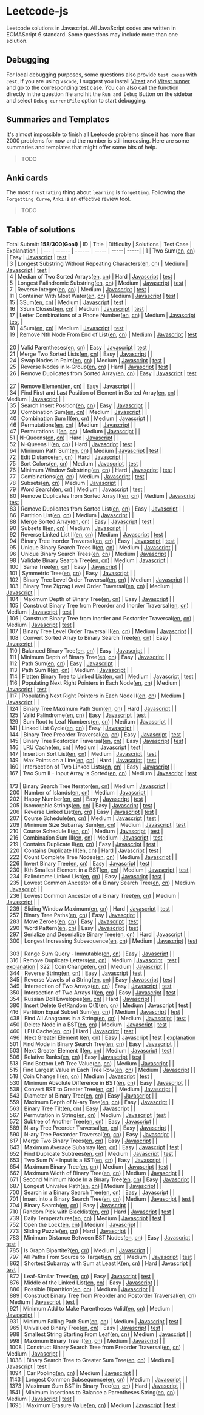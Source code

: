 # Leetcode-js

Leetcode solutions in Javascript. All JavaScript codes are written in ECMAScript 6 standard. Some questions may include more than one solution.

## Debugging
For local debugging purposes, some questions also provide `test cases` with `Jest`, If you are using `Vscode`, I suggest you install [Vitest](https://marketplace.visualstudio.com/items?itemName=ZixuanChen.vitest-explorer) and [Vitest runner](https://marketplace.visualstudio.com/items?itemName=kingwl.vscode-vitest-runner) and go to the corresponding test case. You can also call the function directly in the question file and hit the `Run and Debug` Button on the sidebar and select `Debug currentFile` option to start debugging.

## Summaries and Templates
It's almost impossible to finish all Leetcode problems since it has more than 2000 problems for now and the number is still increasing. Here are some summaries and templates that might offer some bits of help.

> TODO

## Anki cards
The most `frustrating` thing about `learning` is `forgetting`.  Following the `Forgetting Curve`,  `Anki` is an effective review tool. 

> TODO
## Table of solutions
Total Submit: **158**/**300(Goal)**
| ID | Title | Difficulty | Solutions  | Test Case | Explanation |
  | --- | ------ | ------ | ----- | -----| -----|
| 1 | Two Sum([en](https://leetcode.com/problems/two-sum), [cn](https://leetcode.cn/problems/two-sum)) |  Easy | [Javascript](./src/1.两数之和.js) | [test](./src/1.两数之和.test.js) |  
| 3 | Longest Substring Without Repeating Characters([en](https://leetcode.com/problems/longest-substring-without-repeating-characters), [cn](https://leetcode.cn/problems/longest-substring-without-repeating-characters)) |  Medium | [Javascript](./src/3.无重复字符的最长子串.js) | [test](./src/3.无重复字符的最长子串.test.js) |  
| 4 | Median of Two Sorted Arrays([en](https://leetcode.com/problems/median-of-two-sorted-arrays), [cn](https://leetcode.cn/problems/median-of-two-sorted-arrays)) |  Hard | [Javascript](./src/4.median-of-two-sorted-arrays.js) | [test](./src/4.median-of-two-sorted-arrays.test.js) |  
| 5 | Longest Palindromic Substring([en](https://leetcode.com/problems/longest-palindromic-substring), [cn](https://leetcode.cn/problems/longest-palindromic-substring)) |  Medium | [Javascript](./src/5.最长回文子串.js) | [test](./src/5.最长回文子串.test.js) |  
| 7 | Reverse Integer([en](https://leetcode.com/problems/reverse-integer), [cn](https://leetcode.cn/problems/reverse-integer)) |  Medium | [Javascript](./src/7.reverse-integer.js) | [test](./src/7.reverse-integer.test.js) |  
| 11 | Container With Most Water([en](https://leetcode.com/problems/container-with-most-water), [cn](https://leetcode.cn/problems/container-with-most-water)) |  Medium | [Javascript](./src/11.盛最多水的容器.js) | [test](./src/11.盛最多水的容器.test.js) |  
| 15 | 3Sum([en](https://leetcode.com/problems/3sum), [cn](https://leetcode.cn/problems/3sum)) |  Medium | [Javascript](./src/15.3-sum.js) | [test](./src/15.3-sum.test.js) |  
| 16 | 3Sum Closest([en](https://leetcode.com/problems/3sum-closest), [cn](https://leetcode.cn/problems/3sum-closest)) |  Medium | [Javascript](./src/16.3-sum-closest.js) | [test](./src/16.3-sum-closest.test.js) |  
| 17 | Letter Combinations of a Phone Number([en](https://leetcode.com/problems/letter-combinations-of-a-phone-number), [cn](https://leetcode.cn/problems/letter-combinations-of-a-phone-number)) |  Medium | [Javascript](./src/17.电话号码的字母组合.js) | [test](./src/17.电话号码的字母组合.test.js) |  
| 18 | 4Sum([en](https://leetcode.com/problems/4sum), [cn](https://leetcode.cn/problems/4sum)) |  Medium | [Javascript](./src/18.四数之和.js) | [test](./src/18.四数之和.test.js) |  
| 19 | Remove Nth Node From End of List([en](https://leetcode.com/problems/remove-nth-node-from-end-of-list), [cn](https://leetcode.cn/problems/remove-nth-node-from-end-of-list)) |  Medium | [Javascript](./src/19.删除链表的倒数第-n-个结点.js) | [test](./src/19.删除链表的倒数第-n-个结点.test.js) |  
| 20 | Valid Parentheses([en](https://leetcode.com/problems/valid-parentheses), [cn](https://leetcode.cn/problems/valid-parentheses)) |  Easy | [Javascript](./src/20.valid-parentheses.js) | [test](./src/20.valid-parentheses.test.js) |  
| 21 | Merge Two Sorted Lists([en](https://leetcode.com/problems/merge-two-sorted-lists), [cn](https://leetcode.cn/problems/merge-two-sorted-lists)) |  Easy | [Javascript](./src/21.合并两个有序链表.js) |  |  
| 24 | Swap Nodes in Pairs([en](https://leetcode.com/problems/swap-nodes-in-pairs), [cn](https://leetcode.cn/problems/swap-nodes-in-pairs)) |  Medium | [Javascript](./src/24.swap-nodes-in-pairs.js) | [test](./src/24.swap-nodes-in-pairs.test.js) |  
| 25 | Reverse Nodes in k-Group([en](https://leetcode.com/problems/reverse-nodes-in-k-group), [cn](https://leetcode.cn/problems/reverse-nodes-in-k-group)) |  Hard | [Javascript](./src/25.reverse-nodes-in-k-group.js) | [test](./src/25.reverse-nodes-in-k-group.test.js) |  
| 26 | Remove Duplicates from Sorted Array([en](https://leetcode.com/problems/remove-duplicates-from-sorted-array), [cn](https://leetcode.cn/problems/remove-duplicates-from-sorted-array)) |  Easy | [Javascript](./src/26.删除有序数组中的重复项.js) | [test](./src/26.删除有序数组中的重复项.test.js) |  
| 27 | Remove Element([en](https://leetcode.com/problems/remove-element), [cn](https://leetcode.cn/problems/remove-element)) |  Easy | [Javascript](./src/27.移除元素.js) |  |  
| 34 | Find First and Last Position of Element in Sorted Array([en](https://leetcode.com/problems/find-first-and-last-position-of-element-in-sorted-array), [cn](https://leetcode.cn/problems/find-first-and-last-position-of-element-in-sorted-array)) |  Medium | [Javascript](./src/34.在排序数组中查找元素的第一个和最后一个位置.js) |  |  
| 35 | Search Insert Position([en](https://leetcode.com/problems/search-insert-position), [cn](https://leetcode.cn/problems/search-insert-position)) |  Easy | [Javascript](./src/35.搜索插入位置.js) |  |  
| 39 | Combination Sum([en](https://leetcode.com/problems/combination-sum), [cn](https://leetcode.cn/problems/combination-sum)) |  Medium | [Javascript](./src/39.组合总和.js) |  |  
| 40 | Combination Sum II([en](https://leetcode.com/problems/combination-sum-ii), [cn](https://leetcode.cn/problems/combination-sum-ii)) |  Medium | [Javascript](./src/40.组合总和-ii.js) |  |  
| 46 | Permutations([en](https://leetcode.com/problems/permutations), [cn](https://leetcode.cn/problems/permutations)) |  Medium | [Javascript](./src/46.全排列.js) |  |  
| 47 | Permutations II([en](https://leetcode.com/problems/permutations-ii), [cn](https://leetcode.cn/problems/permutations-ii)) |  Medium | [Javascript](./src/47.全排列-ii.js) |  |  
| 51 | N-Queens([en](https://leetcode.com/problems/n-queens), [cn](https://leetcode.cn/problems/n-queens)) |  Hard | [Javascript](./src/51.n-皇后.js) |  |  
| 52 | N-Queens II([en](https://leetcode.com/problems/n-queens-ii), [cn](https://leetcode.cn/problems/n-queens-ii)) |  Hard | [Javascript](./src/52.n皇后-ii.js) | [test](./src/52.n皇后-ii.test.js) |  
| 64 | Minimum Path Sum([en](https://leetcode.com/problems/minimum-path-sum), [cn](https://leetcode.cn/problems/minimum-path-sum)) |  Medium | [Javascript](./src/64.最小路径和.js) | [test](./src/64.最小路径和.test.js) |  
| 72 | Edit Distance([en](https://leetcode.com/problems/edit-distance), [cn](https://leetcode.cn/problems/edit-distance)) |  Hard | [Javascript](./src/72.编辑距离.js) |  |  
| 75 | Sort Colors([en](https://leetcode.com/problems/sort-colors), [cn](https://leetcode.cn/problems/sort-colors)) |  Medium | [Javascript](./src/75.sort-colors.js) | [test](./src/75.sort-colors.test.js) |  
| 76 | Minimum Window Substring([en](https://leetcode.com/problems/minimum-window-substring), [cn](https://leetcode.cn/problems/minimum-window-substring)) |  Hard | [Javascript](./src/76.最小覆盖子串.js) | [test](./src/76.最小覆盖子串.test.js) |  
| 77 | Combinations([en](https://leetcode.com/problems/combinations), [cn](https://leetcode.cn/problems/combinations)) |  Medium | [Javascript](./src/77.组合.js) | [test](./src/77.组合.test.js) |  
| 78 | Subsets([en](https://leetcode.com/problems/subsets), [cn](https://leetcode.cn/problems/subsets)) |  Medium | [Javascript](./src/78.子集.js) |  |  
| 79 | Word Search([en](https://leetcode.com/problems/word-search), [cn](https://leetcode.cn/problems/word-search)) |  Medium | [Javascript](./src/79.单词搜索.js) | [test](./src/79.单词搜索.test.js) |  
| 80 | Remove Duplicates from Sorted Array II([en](https://leetcode.com/problems/remove-duplicates-from-sorted-array-ii), [cn](https://leetcode.cn/problems/remove-duplicates-from-sorted-array-ii)) |  Medium | [Javascript](./src/80.删除有序数组中的重复项-ii.js) | [test](./src/80.删除有序数组中的重复项-ii.test.js) |  
| 83 | Remove Duplicates from Sorted List([en](https://leetcode.com/problems/remove-duplicates-from-sorted-list), [cn](https://leetcode.cn/problems/remove-duplicates-from-sorted-list)) |  Easy | [Javascript](./src/83.删除排序链表中的重复元素.js) |  |  
| 86 | Partition List([en](https://leetcode.com/problems/partition-list), [cn](https://leetcode.cn/problems/partition-list)) |  Medium | [Javascript](./src/86.分隔链表.js) |  |  
| 88 | Merge Sorted Array([en](https://leetcode.com/problems/merge-sorted-array), [cn](https://leetcode.cn/problems/merge-sorted-array)) |  Easy | [Javascript](./src/88.合并两个有序数组.js) | [test](./src/88.合并两个有序数组.test.js) |  
| 90 | Subsets II([en](https://leetcode.com/problems/subsets-ii), [cn](https://leetcode.cn/problems/subsets-ii)) |  Medium | [Javascript](./src/90.子集-ii.js) |  |  
| 92 | Reverse Linked List II([en](https://leetcode.com/problems/reverse-linked-list-ii), [cn](https://leetcode.cn/problems/reverse-linked-list-ii)) |  Medium | [Javascript](./src/92.反转链表-ii.js) | [test](./src/92.反转链表-ii.test.js) |  
| 94 | Binary Tree Inorder Traversal([en](https://leetcode.com/problems/binary-tree-inorder-traversal), [cn](https://leetcode.cn/problems/binary-tree-inorder-traversal)) |  Easy | [Javascript](./src/94.二叉树的中序遍历.js) | [test](./src/94.二叉树的中序遍历.test.js) |  
| 95 | Unique Binary Search Trees II([en](https://leetcode.com/problems/unique-binary-search-trees-ii), [cn](https://leetcode.cn/problems/unique-binary-search-trees-ii)) |  Medium | [Javascript](./src/95.不同的二叉搜索树-ii.js) |  |  
| 96 | Unique Binary Search Trees([en](https://leetcode.com/problems/unique-binary-search-trees), [cn](https://leetcode.cn/problems/unique-binary-search-trees)) |  Medium | [Javascript](./src/96.不同的二叉搜索树.js) |  |  
| 98 | Validate Binary Search Tree([en](https://leetcode.com/problems/validate-binary-search-tree), [cn](https://leetcode.cn/problems/validate-binary-search-tree)) |  Medium | [Javascript](./src/98.验证二叉搜索树.js) |  |  
| 100 | Same Tree([en](https://leetcode.com/problems/same-tree), [cn](https://leetcode.cn/problems/same-tree)) |  Easy | [Javascript](./src/100.相同的树.js) |  |  
| 101 | Symmetric Tree([en](https://leetcode.com/problems/symmetric-tree), [cn](https://leetcode.cn/problems/symmetric-tree)) |  Easy | [Javascript](./src/101.对称二叉树.js) |  |  
| 102 | Binary Tree Level Order Traversal([en](https://leetcode.com/problems/binary-tree-level-order-traversal), [cn](https://leetcode.cn/problems/binary-tree-level-order-traversal)) |  Medium | [Javascript](./src/102.二叉树的层序遍历.js) |  |  
| 103 | Binary Tree Zigzag Level Order Traversal([en](https://leetcode.com/problems/binary-tree-zigzag-level-order-traversal), [cn](https://leetcode.cn/problems/binary-tree-zigzag-level-order-traversal)) |  Medium | [Javascript](./src/103.二叉树的锯齿形层序遍历.js) |  |  
| 104 | Maximum Depth of Binary Tree([en](https://leetcode.com/problems/maximum-depth-of-binary-tree), [cn](https://leetcode.cn/problems/maximum-depth-of-binary-tree)) |  Easy | [Javascript](./src/104.二叉树的最大深度.js) |  |  
| 105 | Construct Binary Tree from Preorder and Inorder Traversal([en](https://leetcode.com/problems/construct-binary-tree-from-preorder-and-inorder-traversal), [cn](https://leetcode.cn/problems/construct-binary-tree-from-preorder-and-inorder-traversal)) |  Medium | [Javascript](./src/105.从前序与中序遍历序列构造二叉树.js) | [test](./src/105.从前序与中序遍历序列构造二叉树.test.js) |  
| 106 | Construct Binary Tree from Inorder and Postorder Traversal([en](https://leetcode.com/problems/construct-binary-tree-from-inorder-and-postorder-traversal), [cn](https://leetcode.cn/problems/construct-binary-tree-from-inorder-and-postorder-traversal)) |  Medium | [Javascript](./src/106.从中序与后序遍历序列构造二叉树.js) | [test](./src/106.从中序与后序遍历序列构造二叉树.test.js) |  
| 107 | Binary Tree Level Order Traversal II([en](https://leetcode.com/problems/binary-tree-level-order-traversal-ii), [cn](https://leetcode.cn/problems/binary-tree-level-order-traversal-ii)) |  Medium | [Javascript](./src/107.二叉树的层序遍历-ii.js) |  |  
| 108 | Convert Sorted Array to Binary Search Tree([en](https://leetcode.com/problems/convert-sorted-array-to-binary-search-tree), [cn](https://leetcode.cn/problems/convert-sorted-array-to-binary-search-tree)) |  Easy | [Javascript](./src/108.将有序数组转换为二叉搜索树.js) |  |  
| 110 | Balanced Binary Tree([en](https://leetcode.com/problems/balanced-binary-tree), [cn](https://leetcode.cn/problems/balanced-binary-tree)) |  Easy | [Javascript](./src/110.平衡二叉树.js) |  |  
| 111 | Minimum Depth of Binary Tree([en](https://leetcode.com/problems/minimum-depth-of-binary-tree), [cn](https://leetcode.cn/problems/minimum-depth-of-binary-tree)) |  Easy | [Javascript](./src/111.二叉树的最小深度.js) |  |  
| 112 | Path Sum([en](https://leetcode.com/problems/path-sum), [cn](https://leetcode.cn/problems/path-sum)) |  Easy | [Javascript](./src/112.路径总和.js) |  |  
| 113 | Path Sum II([en](https://leetcode.com/problems/path-sum-ii), [cn](https://leetcode.cn/problems/path-sum-ii)) |  Medium | [Javascript](./src/113.路径总和-ii.js) |  |  
| 114 | Flatten Binary Tree to Linked List([en](https://leetcode.com/problems/flatten-binary-tree-to-linked-list), [cn](https://leetcode.cn/problems/flatten-binary-tree-to-linked-list)) |  Medium | [Javascript](./src/114.二叉树展开为链表.js) | [test](./src/114.二叉树展开为链表.test.js) |  
| 116 | Populating Next Right Pointers in Each Node([en](https://leetcode.com/problems/populating-next-right-pointers-in-each-node), [cn](https://leetcode.cn/problems/populating-next-right-pointers-in-each-node)) |  Medium | [Javascript](./src/116.填充每个节点的下一个右侧节点指针.js) | [test](./src/116.填充每个节点的下一个右侧节点指针.test.js) |  
| 117 | Populating Next Right Pointers in Each Node II([en](https://leetcode.com/problems/populating-next-right-pointers-in-each-node-ii), [cn](https://leetcode.cn/problems/populating-next-right-pointers-in-each-node-ii)) |  Medium | [Javascript](./src/117.填充每个节点的下一个右侧节点指针-ii.js) |  |  
| 124 | Binary Tree Maximum Path Sum([en](https://leetcode.com/problems/binary-tree-maximum-path-sum), [cn](https://leetcode.cn/problems/binary-tree-maximum-path-sum)) |  Hard | [Javascript](./src/124.二叉树中的最大路径和.js) |  |  
| 125 | Valid Palindrome([en](https://leetcode.com/problems/valid-palindrome), [cn](https://leetcode.cn/problems/valid-palindrome)) |  Easy | [Javascript](./src/125.valid-palindrome.js) | [test](./src/125.valid-palindrome.test.js) |  
| 129 | Sum Root to Leaf Numbers([en](https://leetcode.com/problems/sum-root-to-leaf-numbers), [cn](https://leetcode.cn/problems/sum-root-to-leaf-numbers)) |  Medium | [Javascript](./src/129.求根节点到叶节点数字之和.js) |  |  
| 141 | Linked List Cycle([en](https://leetcode.com/problems/linked-list-cycle), [cn](https://leetcode.cn/problems/linked-list-cycle)) |  Easy | [Javascript](./src/141.环形链表.js) |  |  
| 144 | Binary Tree Preorder Traversal([en](https://leetcode.com/problems/binary-tree-preorder-traversal), [cn](https://leetcode.cn/problems/binary-tree-preorder-traversal)) |  Easy | [Javascript](./src/144.二叉树的前序遍历.js) | [test](./src/144.二叉树的前序遍历.test.js) |  
| 145 | Binary Tree Postorder Traversal([en](https://leetcode.com/problems/binary-tree-postorder-traversal), [cn](https://leetcode.cn/problems/binary-tree-postorder-traversal)) |  Easy | [Javascript](./src/145.二叉树的后序遍历.js) | [test](./src/145.二叉树的后序遍历.test.js) |  
| 146 | LRU Cache([en](https://leetcode.com/problems/lru-cache), [cn](https://leetcode.cn/problems/lru-cache)) |  Medium | [Javascript](./src/146.lru-缓存.js) | [test](./src/146.lru-缓存.test.js) |  
| 147 | Insertion Sort List([en](https://leetcode.com/problems/insertion-sort-list), [cn](https://leetcode.cn/problems/insertion-sort-list)) |  Medium | [Javascript](./src/147.insertion-sort-list.js) | [test](./src/147.insertion-sort-list.test.js) |  
| 149 | Max Points on a Line([en](https://leetcode.com/problems/max-points-on-a-line), [cn](https://leetcode.cn/problems/max-points-on-a-line)) |  Hard | [Javascript](./src/149.max-points-on-a-line.js) | [test](./src/149.max-points-on-a-line.test.js) |  
| 160 | Intersection of Two Linked Lists([en](https://leetcode.com/problems/intersection-of-two-linked-lists), [cn](https://leetcode.cn/problems/intersection-of-two-linked-lists)) |  Easy | [Javascript](./src/160.相交链表.js) |  |  
| 167 | Two Sum II - Input Array Is Sorted([en](https://leetcode.com/problems/two-sum-ii---input-array-is-sorted), [cn](https://leetcode.cn/problems/two-sum-ii---input-array-is-sorted)) |  Medium | [Javascript](./src/167.两数之和-ii-输入有序数组.js) | [test](./src/167.两数之和-ii-输入有序数组.test.js) |  
| 173 | Binary Search Tree Iterator([en](https://leetcode.com/problems/binary-search-tree-iterator), [cn](https://leetcode.cn/problems/binary-search-tree-iterator)) |  Medium | [Javascript](./src/173.二叉搜索树迭代器.js) |  |  
| 200 | Number of Islands([en](https://leetcode.com/problems/number-of-islands), [cn](https://leetcode.cn/problems/number-of-islands)) |  Medium | [Javascript](./src/200.岛屿数量.js) |  |  
| 202 | Happy Number([en](https://leetcode.com/problems/happy-number), [cn](https://leetcode.cn/problems/happy-number)) |  Easy | [Javascript](./src/202.happy-number.js) | [test](./src/202.happy-number.test.js) |  
| 205 | Isomorphic Strings([en](https://leetcode.com/problems/isomorphic-strings), [cn](https://leetcode.cn/problems/isomorphic-strings)) |  Easy | [Javascript](./src/205.isomorphic-strings.js) | [test](./src/205.isomorphic-strings.test.js) |  
| 206 | Reverse Linked List([en](https://leetcode.com/problems/reverse-linked-list), [cn](https://leetcode.cn/problems/reverse-linked-list)) |  Easy | [Javascript](./src/206.反转链表.js) | [test](./src/206.反转链表.test.js) |  
| 207 | Course Schedule([en](https://leetcode.com/problems/course-schedule), [cn](https://leetcode.cn/problems/course-schedule)) |  Medium | [Javascript](./src/207.课程表.js) | [test](./src/207.课程表.test.js) |  
| 209 | Minimum Size Subarray Sum([en](https://leetcode.com/problems/minimum-size-subarray-sum), [cn](https://leetcode.cn/problems/minimum-size-subarray-sum)) |  Medium | [Javascript](./src/209.minimum-size-subarray-sum.js) | [test](./src/209.minimum-size-subarray-sum.test.js) |  
| 210 | Course Schedule II([en](https://leetcode.com/problems/course-schedule-ii), [cn](https://leetcode.cn/problems/course-schedule-ii)) |  Medium | [Javascript](./src/210.课程表-ii.js) | [test](./src/210.课程表-ii.test.js) |  
| 216 | Combination Sum III([en](https://leetcode.com/problems/combination-sum-iii), [cn](https://leetcode.cn/problems/combination-sum-iii)) |  Medium | [Javascript](./src/216.组合总和-iii.js) | [test](./src/216.组合总和-iii.test.js) |  
| 219 | Contains Duplicate II([en](https://leetcode.com/problems/contains-duplicate-ii), [cn](https://leetcode.cn/problems/contains-duplicate-ii)) |  Easy | [Javascript](./src/219.contains-duplicate-ii.js) | [test](./src/219.contains-duplicate-ii.test.js) |  
| 220 | Contains Duplicate III([en](https://leetcode.com/problems/contains-duplicate-iii), [cn](https://leetcode.cn/problems/contains-duplicate-iii)) |  Hard | [Javascript](./src/220.contains-duplicate-iii.js) | [test](./src/220.contains-duplicate-iii.test.js) |  
| 222 | Count Complete Tree Nodes([en](https://leetcode.com/problems/count-complete-tree-nodes), [cn](https://leetcode.cn/problems/count-complete-tree-nodes)) |  Medium | [Javascript](./src/222.完全二叉树的节点个数.js) |  |  
| 226 | Invert Binary Tree([en](https://leetcode.com/problems/invert-binary-tree), [cn](https://leetcode.cn/problems/invert-binary-tree)) |  Easy | [Javascript](./src/226.翻转二叉树.js) | [test](./src/226.翻转二叉树.test.js) |  
| 230 | Kth Smallest Element in a BST([en](https://leetcode.com/problems/kth-smallest-element-in-a-bst), [cn](https://leetcode.cn/problems/kth-smallest-element-in-a-bst)) |  Medium | [Javascript](./src/230.二叉搜索树中第k小的元素.js) | [test](./src/230.二叉搜索树中第k小的元素.test.js) |  
| 234 | Palindrome Linked List([en](https://leetcode.com/problems/palindrome-linked-list), [cn](https://leetcode.cn/problems/palindrome-linked-list)) |  Easy | [Javascript](./src/234.palindrome-linked-list.js) | [test](./src/234.palindrome-linked-list.test.js) |  
| 235 | Lowest Common Ancestor of a Binary Search Tree([en](https://leetcode.com/problems/lowest-common-ancestor-of-a-binary-search-tree), [cn](https://leetcode.cn/problems/lowest-common-ancestor-of-a-binary-search-tree)) |  Medium | [Javascript](./src/235.二叉搜索树的最近公共祖先.js) |  |  
| 236 | Lowest Common Ancestor of a Binary Tree([en](https://leetcode.com/problems/lowest-common-ancestor-of-a-binary-tree), [cn](https://leetcode.cn/problems/lowest-common-ancestor-of-a-binary-tree)) |  Medium | [Javascript](./src/236.二叉树的最近公共祖先.js) |  |  
| 239 | Sliding Window Maximum([en](https://leetcode.com/problems/sliding-window-maximum), [cn](https://leetcode.cn/problems/sliding-window-maximum)) |  Hard | [Javascript](./src/239.滑动窗口最大值.js) | [test](./src/239.滑动窗口最大值.test.js) |  
| 257 | Binary Tree Paths([en](https://leetcode.com/problems/binary-tree-paths), [cn](https://leetcode.cn/problems/binary-tree-paths)) |  Easy | [Javascript](./src/257.二叉树的所有路径.js) |  |  
| 283 | Move Zeroes([en](https://leetcode.com/problems/move-zeroes), [cn](https://leetcode.cn/problems/move-zeroes)) |  Easy | [Javascript](./src/283.移动零.js) | [test](./src/283.移动零.test.js) |  
| 290 | Word Pattern([en](https://leetcode.com/problems/word-pattern), [cn](https://leetcode.cn/problems/word-pattern)) |  Easy | [Javascript](./src/290.word-pattern.js) | [test](./src/290.word-pattern.test.js) |  
| 297 | Serialize and Deserialize Binary Tree([en](https://leetcode.com/problems/serialize-and-deserialize-binary-tree), [cn](https://leetcode.cn/problems/serialize-and-deserialize-binary-tree)) |  Hard | [Javascript](./src/297.二叉树的序列化与反序列化.js) |  |  
| 300 | Longest Increasing Subsequence([en](https://leetcode.com/problems/longest-increasing-subsequence), [cn](https://leetcode.cn/problems/longest-increasing-subsequence)) |  Medium | [Javascript](./src/300.最长递增子序列.js) | [test](./src/300.最长递增子序列.test.js) |  
| 303 | Range Sum Query - Immutable([en](https://leetcode.com/problems/range-sum-query---immutable), [cn](https://leetcode.cn/problems/range-sum-query---immutable)) |  Easy | [Javascript](./src/303.区域和检索-数组不可变.js) |  |  
| 316 | Remove Duplicate Letters([en](https://leetcode.com/problems/remove-duplicate-letters), [cn](https://leetcode.cn/problems/remove-duplicate-letters)) |  Medium | [Javascript](./src/316.去除重复字母.js) | [test](./src/316.去除重复字母.test.js) | [explanation](./src/316.去除重复字母.md) 
| 322 | Coin Change([en](https://leetcode.com/problems/coin-change), [cn](https://leetcode.cn/problems/coin-change)) |  Medium | [Javascript](./src/322.零钱兑换.js) |  |  
| 344 | Reverse String([en](https://leetcode.com/problems/reverse-string), [cn](https://leetcode.cn/problems/reverse-string)) |  Easy | [Javascript](./src/344.反转字符串.js) | [test](./src/344.反转字符串.test.js) |  
| 345 | Reverse Vowels of a String([en](https://leetcode.com/problems/reverse-vowels-of-a-string), [cn](https://leetcode.cn/problems/reverse-vowels-of-a-string)) |  Easy | [Javascript](./src/345.反转字符串中的元音字母.js) | [test](./src/345.反转字符串中的元音字母.test.js) |  
| 349 | Intersection of Two Arrays([en](https://leetcode.com/problems/intersection-of-two-arrays), [cn](https://leetcode.cn/problems/intersection-of-two-arrays)) |  Easy | [Javascript](./src/349.intersection-of-two-arrays.js) | [test](./src/349.intersection-of-two-arrays.test.js) |  
| 350 | Intersection of Two Arrays II([en](https://leetcode.com/problems/intersection-of-two-arrays-ii), [cn](https://leetcode.cn/problems/intersection-of-two-arrays-ii)) |  Easy | [Javascript](./src/350.intersection-of-two-arrays-ii.js) | [test](./src/350.intersection-of-two-arrays-ii.test.js) |  
| 354 | Russian Doll Envelopes([en](https://leetcode.com/problems/russian-doll-envelopes), [cn](https://leetcode.cn/problems/russian-doll-envelopes)) |  Hard | [Javascript](./src/354.俄罗斯套娃信封问题.js) |  |  
| 380 | Insert Delete GetRandom O(1)([en](https://leetcode.com/problems/insert-delete-getrandom-o(1)), [cn](https://leetcode.cn/problems/insert-delete-getrandom-o(1))) |  Medium | [Javascript](./src/380.o-1-时间插入、删除和获取随机元素.js) | [test](./src/380.o-1-时间插入、删除和获取随机元素.test.js) |  
| 416 | Partition Equal Subset Sum([en](https://leetcode.com/problems/partition-equal-subset-sum), [cn](https://leetcode.cn/problems/partition-equal-subset-sum)) |  Medium | [Javascript](./src/416.分割等和子集.js) | [test](./src/416.分割等和子集.test.js) |  
| 438 | Find All Anagrams in a String([en](https://leetcode.com/problems/find-all-anagrams-in-a-string), [cn](https://leetcode.cn/problems/find-all-anagrams-in-a-string)) |  Medium | [Javascript](./src/438.找到字符串中所有字母异位词.js) | [test](./src/438.找到字符串中所有字母异位词.test.js) |  
| 450 | Delete Node in a BST([en](https://leetcode.com/problems/delete-node-in-a-bst), [cn](https://leetcode.cn/problems/delete-node-in-a-bst)) |  Medium | [Javascript](./src/450.删除二叉搜索树中的节点.js) | [test](./src/450.删除二叉搜索树中的节点.test.js) |  
| 460 | LFU Cache([en](https://leetcode.com/problems/lfu-cache), [cn](https://leetcode.cn/problems/lfu-cache)) |  Hard | [Javascript](./src/460.lfu-缓存.js) | [test](./src/460.lfu-缓存.test.js) |  
| 496 | Next Greater Element I([en](https://leetcode.com/problems/next-greater-element-i), [cn](https://leetcode.cn/problems/next-greater-element-i)) |  Easy | [Javascript](./src/496.下一个更大元素-i.js) | [test](./src/496.下一个更大元素-i.test.js) | [explanation](./src/496.下一个更大元素-i.md) 
| 501 | Find Mode in Binary Search Tree([en](https://leetcode.com/problems/find-mode-in-binary-search-tree), [cn](https://leetcode.cn/problems/find-mode-in-binary-search-tree)) |  Easy | [Javascript](./src/501.二叉搜索树中的众数.js) |  |  
| 503 | Next Greater Element II([en](https://leetcode.com/problems/next-greater-element-ii), [cn](https://leetcode.cn/problems/next-greater-element-ii)) |  Medium | [Javascript](./src/503.下一个更大元素-ii.js) | [test](./src/503.下一个更大元素-ii.test.js) |  
| 506 | Relative Ranks([en](https://leetcode.com/problems/relative-ranks), [cn](https://leetcode.cn/problems/relative-ranks)) |  Easy | [Javascript](./src/506.relative-ranks.js) | [test](./src/506.relative-ranks.test.js) |  
| 513 | Find Bottom Left Tree Value([en](https://leetcode.com/problems/find-bottom-left-tree-value), [cn](https://leetcode.cn/problems/find-bottom-left-tree-value)) |  Medium | [Javascript](./src/513.找树左下角的值.js) |  |  
| 515 | Find Largest Value in Each Tree Row([en](https://leetcode.com/problems/find-largest-value-in-each-tree-row), [cn](https://leetcode.cn/problems/find-largest-value-in-each-tree-row)) |  Medium | [Javascript](./src/515.在每个树行中找最大值.js) |  |  
| 518 | Coin Change II([en](https://leetcode.com/problems/coin-change-ii), [cn](https://leetcode.cn/problems/coin-change-ii)) |  Medium | [Javascript](./src/518.零钱兑换-ii.js) | [test](./src/518.零钱兑换-ii.test.js) |  
| 530 | Minimum Absolute Difference in BST([en](https://leetcode.com/problems/minimum-absolute-difference-in-bst), [cn](https://leetcode.cn/problems/minimum-absolute-difference-in-bst)) |  Easy | [Javascript](./src/530.二叉搜索树的最小绝对差.js) |  |  
| 538 | Convert BST to Greater Tree([en](https://leetcode.com/problems/convert-bst-to-greater-tree), [cn](https://leetcode.cn/problems/convert-bst-to-greater-tree)) |  Medium | [Javascript](./src/538.把二叉搜索树转换为累加树.js) |  |  
| 543 | Diameter of Binary Tree([en](https://leetcode.com/problems/diameter-of-binary-tree), [cn](https://leetcode.cn/problems/diameter-of-binary-tree)) |  Easy | [Javascript](./src/543.二叉树的直径.js) |  |  
| 559 | Maximum Depth of N-ary Tree([en](https://leetcode.com/problems/maximum-depth-of-n-ary-tree), [cn](https://leetcode.cn/problems/maximum-depth-of-n-ary-tree)) |  Easy | [Javascript](./src/559.n-叉树的最大深度.js) |  |  
| 563 | Binary Tree Tilt([en](https://leetcode.com/problems/binary-tree-tilt), [cn](https://leetcode.cn/problems/binary-tree-tilt)) |  Easy | [Javascript](./src/563.二叉树的坡度.js) |  |  
| 567 | Permutation in String([en](https://leetcode.com/problems/permutation-in-string), [cn](https://leetcode.cn/problems/permutation-in-string)) |  Medium | [Javascript](./src/567.字符串的排列.js) | [test](./src/567.字符串的排列.test.js) |  
| 572 | Subtree of Another Tree([en](https://leetcode.com/problems/subtree-of-another-tree), [cn](https://leetcode.cn/problems/subtree-of-another-tree)) |  Easy | [Javascript](./src/572.另一棵树的子树.js) |  |  
| 589 | N-ary Tree Preorder Traversal([en](https://leetcode.com/problems/n-ary-tree-preorder-traversal), [cn](https://leetcode.cn/problems/n-ary-tree-preorder-traversal)) |  Easy | [Javascript](./src/589.n-叉树的前序遍历.js) |  |  
| 590 | N-ary Tree Postorder Traversal([en](https://leetcode.com/problems/n-ary-tree-postorder-traversal), [cn](https://leetcode.cn/problems/n-ary-tree-postorder-traversal)) |  Easy | [Javascript](./src/590.n-叉树的后序遍历.js) |  |  
| 617 | Merge Two Binary Trees([en](https://leetcode.com/problems/merge-two-binary-trees), [cn](https://leetcode.cn/problems/merge-two-binary-trees)) |  Easy | [Javascript](./src/617.合并二叉树.js) |  |  
| 643 | Maximum Average Subarray I([en](https://leetcode.com/problems/maximum-average-subarray-i), [cn](https://leetcode.cn/problems/maximum-average-subarray-i)) |  Easy | [Javascript](./src/643.子数组最大平均数-i.js) | [test](./src/643.子数组最大平均数-i.test.js) |  
| 652 | Find Duplicate Subtrees([en](https://leetcode.com/problems/find-duplicate-subtrees), [cn](https://leetcode.cn/problems/find-duplicate-subtrees)) |  Medium | [Javascript](./src/652.寻找重复的子树.js) | [test](./src/652.寻找重复的子树.test.js) |  
| 653 | Two Sum IV - Input is a BST([en](https://leetcode.com/problems/two-sum-iv---input-is-a-bst), [cn](https://leetcode.cn/problems/two-sum-iv---input-is-a-bst)) |  Easy | [Javascript](./src/653.两数之和-iv-输入二叉搜索树.js) |  |  
| 654 | Maximum Binary Tree([en](https://leetcode.com/problems/maximum-binary-tree), [cn](https://leetcode.cn/problems/maximum-binary-tree)) |  Medium | [Javascript](./src/654.最大二叉树.js) | [test](./src/654.最大二叉树.test.js) |  
| 662 | Maximum Width of Binary Tree([en](https://leetcode.com/problems/maximum-width-of-binary-tree), [cn](https://leetcode.cn/problems/maximum-width-of-binary-tree)) |  Medium | [Javascript](./src/662.二叉树最大宽度.js) |  |  
| 671 | Second Minimum Node In a Binary Tree([en](https://leetcode.com/problems/second-minimum-node-in-a-binary-tree), [cn](https://leetcode.cn/problems/second-minimum-node-in-a-binary-tree)) |  Easy | [Javascript](./src/671.二叉树中第二小的节点.js) |  |  
| 687 | Longest Univalue Path([en](https://leetcode.com/problems/longest-univalue-path), [cn](https://leetcode.cn/problems/longest-univalue-path)) |  Medium | [Javascript](./src/687.最长同值路径.js) |  |  
| 700 | Search in a Binary Search Tree([en](https://leetcode.com/problems/search-in-a-binary-search-tree), [cn](https://leetcode.cn/problems/search-in-a-binary-search-tree)) |  Easy | [Javascript](./src/700.二叉搜索树中的搜索.js) |  |  
| 701 | Insert into a Binary Search Tree([en](https://leetcode.com/problems/insert-into-a-binary-search-tree), [cn](https://leetcode.cn/problems/insert-into-a-binary-search-tree)) |  Medium | [Javascript](./src/701.二叉搜索树中的插入操作.js) | [test](./src/701.二叉搜索树中的插入操作.test.js) |  
| 704 | Binary Search([en](https://leetcode.com/problems/binary-search), [cn](https://leetcode.cn/problems/binary-search)) |  Easy | [Javascript](./src/704.二分查找.js) |  |  
| 710 | Random Pick with Blacklist([en](https://leetcode.com/problems/random-pick-with-blacklist), [cn](https://leetcode.cn/problems/random-pick-with-blacklist)) |  Hard | [Javascript](./src/710.黑名单中的随机数.js) | [test](./src/710.黑名单中的随机数.test.js) |  
| 739 | Daily Temperatures([en](https://leetcode.com/problems/daily-temperatures), [cn](https://leetcode.cn/problems/daily-temperatures)) |  Medium | [Javascript](./src/739.每日温度.js) | [test](./src/739.每日温度.test.js) |  
| 752 | Open the Lock([en](https://leetcode.com/problems/open-the-lock), [cn](https://leetcode.cn/problems/open-the-lock)) |  Medium | [Javascript](./src/752.打开转盘锁.js) |  |  
| 773 | Sliding Puzzle([en](https://leetcode.com/problems/sliding-puzzle), [cn](https://leetcode.cn/problems/sliding-puzzle)) |  Hard | [Javascript](./src/773.滑动谜题.js) |  |  
| 783 | Minimum Distance Between BST Nodes([en](https://leetcode.com/problems/minimum-distance-between-bst-nodes), [cn](https://leetcode.cn/problems/minimum-distance-between-bst-nodes)) |  Easy | [Javascript](./src/783.二叉搜索树节点最小距离.js) | [test](./src/783.二叉搜索树节点最小距离.test.js) |  
| 785 | Is Graph Bipartite?([en](https://leetcode.com/problems/is-graph-bipartite?), [cn](https://leetcode.cn/problems/is-graph-bipartite?)) |  Medium | [Javascript](./src/785.判断二分图.js) |  |  
| 797 | All Paths From Source to Target([en](https://leetcode.com/problems/all-paths-from-source-to-target), [cn](https://leetcode.cn/problems/all-paths-from-source-to-target)) |  Medium | [Javascript](./src/797.所有可能的路径.js) | [test](./src/797.所有可能的路径.test.js) |  
| 862 | Shortest Subarray with Sum at Least K([en](https://leetcode.com/problems/shortest-subarray-with-sum-at-least-k), [cn](https://leetcode.cn/problems/shortest-subarray-with-sum-at-least-k)) |  Hard | [Javascript](./src/862.和至少为-k-的最短子数组.js) | [test](./src/862.和至少为-k-的最短子数组.test.js) |  
| 872 | Leaf-Similar Trees([en](https://leetcode.com/problems/leaf-similar-trees), [cn](https://leetcode.cn/problems/leaf-similar-trees)) |  Easy | [Javascript](./src/872.叶子相似的树.js) | [test](./src/872.叶子相似的树.test.js) |  
| 876 | Middle of the Linked List([en](https://leetcode.com/problems/middle-of-the-linked-list), [cn](https://leetcode.cn/problems/middle-of-the-linked-list)) |  Easy | [Javascript](./src/876.链表的中间结点.js) |  |  
| 886 | Possible Bipartition([en](https://leetcode.com/problems/possible-bipartition), [cn](https://leetcode.cn/problems/possible-bipartition)) |  Medium | [Javascript](./src/886.可能的二分法.js) |  |  
| 889 | Construct Binary Tree from Preorder and Postorder Traversal([en](https://leetcode.com/problems/construct-binary-tree-from-preorder-and-postorder-traversal), [cn](https://leetcode.cn/problems/construct-binary-tree-from-preorder-and-postorder-traversal)) |  Medium | [Javascript](./src/889.根据前序和后序遍历构造二叉树.js) | [test](./src/889.根据前序和后序遍历构造二叉树.test.js) |  
| 921 | Minimum Add to Make Parentheses Valid([en](https://leetcode.com/problems/minimum-add-to-make-parentheses-valid), [cn](https://leetcode.cn/problems/minimum-add-to-make-parentheses-valid)) |  Medium | [Javascript](./src/921.使括号有效的最少添加.js) |  |  
| 931 | Minimum Falling Path Sum([en](https://leetcode.com/problems/minimum-falling-path-sum), [cn](https://leetcode.cn/problems/minimum-falling-path-sum)) |  Medium | [Javascript](./src/931.下降路径最小和.js) | [test](./src/931.下降路径最小和.test.js) |  
| 965 | Univalued Binary Tree([en](https://leetcode.com/problems/univalued-binary-tree), [cn](https://leetcode.cn/problems/univalued-binary-tree)) |  Easy | [Javascript](./src/965.单值二叉树.js) | [test](./src/965.单值二叉树.test.js) |  
| 988 | Smallest String Starting From Leaf([en](https://leetcode.com/problems/smallest-string-starting-from-leaf), [cn](https://leetcode.cn/problems/smallest-string-starting-from-leaf)) |  Medium | [Javascript](./src/988.从叶结点开始的最小字符串.js) |  |  
| 998 | Maximum Binary Tree II([en](https://leetcode.com/problems/maximum-binary-tree-ii), [cn](https://leetcode.cn/problems/maximum-binary-tree-ii)) |  Medium | [Javascript](./src/998.maximum-binary-tree-ii.js) |  |  
| 1008 | Construct Binary Search Tree from Preorder Traversal([en](https://leetcode.com/problems/construct-binary-search-tree-from-preorder-traversal), [cn](https://leetcode.cn/problems/construct-binary-search-tree-from-preorder-traversal)) |  Medium | [Javascript](./src/1008.前序遍历构造二叉搜索树.js) |  |  
| 1038 | Binary Search Tree to Greater Sum Tree([en](https://leetcode.com/problems/binary-search-tree-to-greater-sum-tree), [cn](https://leetcode.cn/problems/binary-search-tree-to-greater-sum-tree)) |  Medium | [Javascript](./src/1038.从二叉搜索树到更大和树.js) | [test](./src/1038.从二叉搜索树到更大和树.test.js) |  
| 1094 | Car Pooling([en](https://leetcode.com/problems/car-pooling), [cn](https://leetcode.cn/problems/car-pooling)) |  Medium | [Javascript](./src/1094.拼车.js) |  |  
| 1143 | Longest Common Subsequence([en](https://leetcode.com/problems/longest-common-subsequence), [cn](https://leetcode.cn/problems/longest-common-subsequence)) |  Medium | [Javascript](./src/1143.最长公共子序列.js) |  |  
| 1373 | Maximum Sum BST in Binary Tree([en](https://leetcode.com/problems/maximum-sum-bst-in-binary-tree), [cn](https://leetcode.cn/problems/maximum-sum-bst-in-binary-tree)) |  Hard | [Javascript](./src/1373.二叉搜索子树的最大键值和.js) |  |  
| 1541 | Minimum Insertions to Balance a Parentheses String([en](https://leetcode.com/problems/minimum-insertions-to-balance-a-parentheses-string), [cn](https://leetcode.cn/problems/minimum-insertions-to-balance-a-parentheses-string)) |  Medium | [Javascript](./src/1541.平衡括号字符串的最少插入次数.js) | [test](./src/1541.平衡括号字符串的最少插入次数.test.js) |  
| 1695 | Maximum Erasure Value([en](https://leetcode.com/problems/maximum-erasure-value), [cn](https://leetcode.cn/problems/maximum-erasure-value)) |  Medium | [Javascript](./src/1695.删除子数组的最大得分.js) | [test](./src/1695.删除子数组的最大得分.test.js) |  

